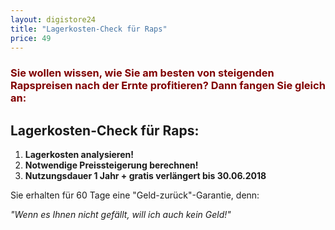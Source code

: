 ```yaml
---
layout: digistore24
title: "Lagerkosten-Check für Raps"
price: 49
---
```

<h3><span style="color:#800000;">Sie wollen wissen, wie Sie am besten von steigenden Rapspreisen nach der Ernte profitieren?&#xA0;</span><span style="color:#800000;">Dann fangen Sie gleich an:</span></h3>
<h2>Lagerkosten-Check f&#xFC;r Raps:</h2>
<ol><li><strong>Lagerkosten analysieren!</strong></li>
<li><strong>Notwendige Preissteigerung berechnen!</strong></li>
<li><strong>Nutzungsdauer 1 Jahr + gratis verl&#xE4;ngert bis 30.06.2018</strong></li>
</ol><p>Sie erhalten f&#xFC;r 60 Tage eine &quot;Geld-zur&#xFC;ck&quot;-Garantie, denn:</p>
<p><em>&quot;Wenn es Ihnen nicht gef&#xE4;llt, will ich auch kein Geld!&quot;</em></p>
<h3>&#xA0;</h3>